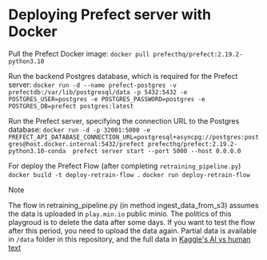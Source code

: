 # Deploying Prefect server with Docker

Pull the Prefect Docker image:
`docker pull prefecthq/prefect:2.19.2-python3.10`

Run the backend Postgres database, which is required for the Prefect server:
`docker run -d --name prefect-postgres -v prefectdb:/var/lib/postgresql/data -p 5432:5432 -e POSTGRES_USER=postgres -e POSTGRES_PASSWORD=postgres -e POSTGRES_DB=prefect postgres:latest`

Run the Prefect server, specifying the connection URL to the Postgres database:
`docker run -d -p 32001:5000 -e PREFECT_API_DATABASE_CONNECTION_URL=postgresql+asyncpg://postgres:postgres@host.docker.internal:5432/prefect prefecthq/prefect:2.19.2-python3.10-conda  prefect server start --port 5000 --host 0.0.0.0`

For deploy the Prefect Flow (after completing `retraining_pipeline.py`)
`docker build -t deploy-retrain-flow .`
`docker run deploy-retrain-flow`

> [!NOTE]  
> The flow in retraining_pipeline.py (in method ingest_data_from_s3) assumes the data is uploaded in `play.min.io` public minio. The politics of this playgroud is to delete the data after some days. If you want to test the flow after this period, you need to upload the data again. Partial data is available in `/data` folder in this repository, and the full data in [Kaggle's AI vs human text](https://www.kaggle.com/datasets/shanegerami/ai-vs-human-text/data)